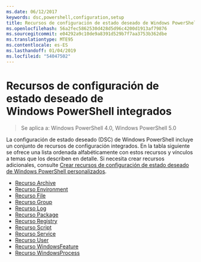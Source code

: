 ```yaml
---
ms.date: 06/12/2017
keywords: dsc,powershell,configuration,setup
title: Recursos de configuración de estado deseado de Windows PowerShell integrados
ms.openlocfilehash: 56a2fec5862530d428d5d96c4200d1913af79876
ms.sourcegitcommit: e04292a9c10de9a8391d529b7f7aa3753b362dbe
ms.translationtype: MTE95
ms.contentlocale: es-ES
ms.lasthandoff: 01/04/2019
ms.locfileid: "54047502"
---
```

# <a name="built-in-windows-powershell-desired-state-configuration-resources"></a>Recursos de configuración de estado deseado de Windows PowerShell integrados

> Se aplica a: Windows PowerShell 4.0, Windows PowerShell 5.0

La configuración de estado deseado (DSC) de Windows PowerShell incluye un conjunto de recursos de configuración integrados. En la tabla siguiente se ofrece una lista ordenada alfabéticamente con estos recursos y vínculos a temas que los describen en detalle. Si necesita crear recursos adicionales, consulte [Crear recursos de configuración de estado deseado de Windows PowerShell personalizados](../../../resources/authoringResource.md).

* [Recurso Archive](archiveResource.md)
* [Recurso Environment](environmentResource.md)
* [Recurso File](fileResource.md)
* [Recurso Group](groupResource.md)
* [Recurso Log](logResource.md)
* [Recurso Package](packageResource.md)
* [Recurso Registry](registryResource.md)
* [Recurso Script](scriptResource.md)
* [Recurso Service](serviceResource.md)
* [Recurso User](userResource.md)
* [Recurso WindowsFeature](windowsfeatureResource.md)
* [Recurso WindowsProcess](windowsProcessResource.md)
